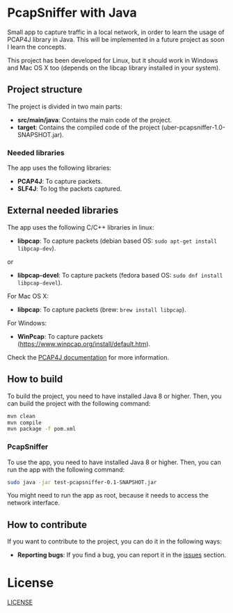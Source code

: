 # PcapSniffer with Java

Small app to capture traffic in a local network, in order to learn the usage of PCAP4J library in Java. This will be implemented in a future project as soon I learn the concepts.

This project has been developed for Linux, but it should work in Windows and Mac OS X too (depends on the libcap library installed in your system).

## Project structure

The project is divided in two main parts:

* **src/main/java**: Contains the main code of the project.
* **target**: Contains the compiled code of the project (uber-pcapsniffer-1.0-SNAPSHOT.jar).

### Needed libraries

The app uses the following libraries:

* **PCAP4J**: To capture packets.
* **SLF4J**: To log the packets captured.

## External needed libraries

The app uses the following C/C++ libraries in linux:

* **libpcap**: To capture packets (debian based OS: `sudo apt-get install libpcap-dev`).

or

* **libpcap-devel**: To capture packets (fedora based OS: `sudo dnf install libpcap-devel`).

For Mac OS X:

* **libpcap**: To capture packets (brew: `brew install libpcap`).

For Windows:

* **WinPcap**: To capture packets (https://www.winpcap.org/install/default.htm).

Check the [PCAP4J documentation](https://www.pcap4j.org/) for more information.


## How to build

To build the project, you need to have installed Java 8 or higher. Then, you can build the project with the following command:

```bash
mvn clean
mvn compile
mvn package -f pom.xml
```

### PcapSniffer

To use the app, you need to have installed Java 8 or higher. Then, you can run the app with the following command:

```bash
sudo java -jar test-pcapsniffer-0.1-SNAPSHOT.jar
```

You might need to run the app as root, because it needs to access the network interface.

## How to contribute

If you want to contribute to the project, you can do it in the following ways:

* **Reporting bugs**: If you find a bug, you can report it in the [issues]() section.


# License
[LICENSE](/LICENSE)
